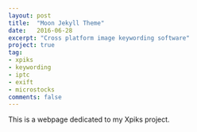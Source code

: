 ```yaml
---
layout: post
title:  "Moon Jekyll Theme"
date:   2016-06-28
excerpt: "Cross platform image keywording software"
project: true
tag:
- xpiks
- keywording
- iptc
- exift
- microstocks
comments: false
---
```


This is a webpage dedicated to my Xpiks project.